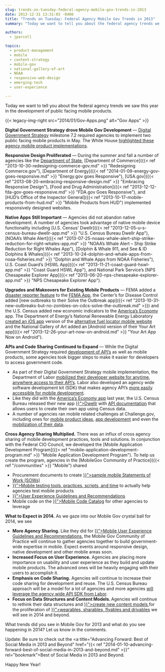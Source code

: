 ```yaml
---
slug: trends-on-tuesday-federal-agency-mobile-gov-trends-in-2013
date: 2013-12-31 13:31:03 -0400
title: "Trends on Tuesday: Federal Agency Mobile Gov Trends in 2013"
summary: "Today we want to tell you about the federal agency trends we saw this year in the development of public facing mobile products."

authors:
  - jparcell

topics:
  - product-management
  - mobile
  - content-strategy
  - mobile-gov
  - national-gallery-of-art
  - NOAA
  - responsive-web-design
  - emerging-tech
  - user-experience

---
```


Today we want to tell you about the federal agency trends we saw this year in the development of public facing mobile products.

{{< legacy-img-right src="2014/01/Gov-Apps.png" alt="Gov Apps" >}}

**Digital Government Strategy drove Mobile Gov Development** &mdash; [Digital Government Strategy](http://www.whitehouse.gov/sites/default/files/omb/egov/digital-government/digital-government.html#milestone-6-2) milestone 7.2 required agencies to implement two public facing mobile products in May. The White House [highlighted these agency mobile product implementations](http://www.whitehouse.gov/digitalgov/mobile).

**Responsive Design Proliferated** &mdash; During the summer and fall a number of agencies like the [Department of State](http://apps.usa.gov/state-department-mobile.shtml "State Department Mobile Site Goes Responsive"), [Department of Commerce]({{< ref "2013-10-30-redesigning-commerce-gov.md" >}} "Redesigning Commerce.gov"), [Department of Energy]({{< ref "2014-01-09-energy-gov-goes-responsive.md" >}} "Energy.gov goes Responsive"), [USA.gov]({{< ref "2013-08-20-embracing-responsive-design.md" >}} "Embracing Responsive Design"), [Food and Drug Administration]({{< ref "2013-12-12-fda-gov-goes-responsive.md" >}} "FDA.gov Goes Responsive"), and [HUD&#8217;s Office of the Inspector General]({{< ref "2013-10-17-mobile-products-from-hud.md" >}} "Mobile Products from HUD") implemented responsively designed websites.

**Native Apps Still Important** &mdash; Agencies did not abandon native development. A number of agencies took advantage of native mobile device functionality including [U.S. Census&#8217; Dwellr]({{< ref "2013-12-05-u-s-census-bureau-dwellr-app.md" >}} "U.S. Census Bureau Dwellr App"), [NOAA&#8217;s Whale Alert]({{< ref "2013-07-25-noaas-whale-alert-ship-strike-reduction-for-right-whales-app.md" >}} "NOAA’s Whale Alert – Ship Strike Reduction for Right Whales App"), [Dolphin & Whale 911, and See & ID Dolphins & Whales]({{< ref "2013-10-24-dolphin-and-whale-apps-from-noaa-fisheries.md" >}} "Dolphin and Whale Apps from NOAA Fisheries"), U.S. Coast Guard&#8217;s [HSWL App]({{< ref "2013-11-21-coast-guard-hswl-app.md" >}} "Coast Guard HSWL App"), and National Park Service&#8217;s [NPS Chesapeake Explorer App]({{< ref "2013-06-20-nps-chesapeake-explorer-app.md" >}} "NPS Chesapeake Explorer App").

**Upgrades and Makeovers for Existing Mobile Products** &mdash; FEMA added a [disaster reporter feature](http://www.fema.gov/disaster-reporter) to the [FEMA App,](http://www.fema.gov/smartphone-app) the Center&#8217;s for Disease Control added [new outbreaks to their Solve the Outbreak app]({{< ref "2013-10-31-new-outbreaks-but-no-zombies-on-cdcs-solve-the-outbreak.md" >}}) and the U.S. Census added new economic indicators to the [America&#8217;s Economy](http://apps.usa.gov/americas-economy.shtml) app. The Department of Energy&#8217;s National Renewable Energy Laboratory [created an iOS app](http://apps.usa.gov/alternative-fueling-stationp-locator.shtml) version of the [alternative fuel locator mobile website](http://apps.usa.gov/alternative-fuel-locator.shtml) and the National Gallery of Art added an [Android version of their Your Art app]({{< ref "2013-12-26-your-art-now-on-android.md" >}} "Your Art App Now on Android").

**APIs and Code Sharing Continued to Expand** &mdash; While the Digital Government Strategy required [development of API&#8217;s](http://www.data.gov/developers/page/developer-resources) as well as mobile products, some agencies took bigger steps to make it easier for developers to access government code.

<ul class="how_to_mobile_list">
  <li>As part of their Digital Government Strategy mobile implementation, the Department of Labor <a href="http://www.dol.gov/digital-strategy/DigitalGovernance7-2.htm">mobilized their developer website for anytime, anywhere access to their API&#8217;s</a>. Labor also developed an agency wide software development kit (SDK) that makes agency API&#8217;s <a href="https://github.com/USDepartmentofLabor/Android_DOLDataSDK/wiki">more easily accessible for mobile development</a>.</li>
  <li>Like they did with the <a title="U.S. Census America’s Economy App" href="http://apps.usa.gov/americas-economy.shtml">America&#8217;s Economy app</a> last year, the U.S. Census Bureau released their new app <a title="U.S. Census Bureau Dwellr App" href="{{< ref "2013-12-05-u-s-census-bureau-dwellr-app.md" >}}">Dwellr</a> with <a href="http://www.census.gov/developers/">API documentation</a> that allows users to create their own app using Census data.</li>
  <li>A number of agencies ran mobile related challenges at Challenge.gov, including ones for <a href="http://mymoneyappup.challengepost.com/">mobile product ideas,</a> <a href="http://combatfeedinghack.challengepost.com/">app development</a> and even the <a href="http://www.health2con.com/devchallenge/mobilizing-data-for-pressure-ulcer-prevention-challenge/">mobilization of their data</a>.</li>
</ul>

**Cross Agency Sharing Multiplied.** There was an influx of cross agency sharing of mobile development practices, tools and solutions. In conjunction with the Federal CIO Council, we developed the [Mobile Application Development Program]({{< ref "mobile-application-development-program.md" >}} "Mobile Application Development Program"). To help us create the program, agencies in the [MobileGov Community of Practice]({{< ref "/communities" >}} "Mobile") shared

<ul class="how_to_mobile_list">
  <li>Procurement documents to create <a title="Mobile SOW and Developer Qualifications" href="{{< ref "mobile-sow-and-developer-qualifications.md" >}}">sample mobile Statements of Work (SOWs)</a></li>
  <li><a title="Mobile Product Testing Guidelines and Resources" href="{{< ref "2013-08-22-mobile-product-testing-guidelines.md" >}}">Mobile testing tools, practices, scripts, and time</a> to actually help agencies test mobile products</li>
  <li><a title="Mobile User Experience Guidelines and Recommendations" href="{{< ref "mobile-user-experience-guidelines-and-recommendations.md" >}}">User Experience Guidelines and Recommendations</a></li>
  <li>Mobile code on the <a title="Federal Mobile Code Sharing Catalog Is Here" href="{{< ref "2013-05-13-federal-mobile-code-sharing-catalog-is-here.md" >}}">Mobile Code Catalog</a> for other agencies to leverage</li>
</ul>

**What to Expect in 2014.** As we gaze into our Mobile Gov crystal ball for 2014, we see

<ul class="how_to_mobile_list">
  <li><strong>More Agency Sharing.</strong> Like they did for <a title="Mobile User Experience Guidelines and Recommendations" href="{{< ref "mobile-user-experience-guidelines-and-recommendations.md" >}}">Mobile User Experience Guidelines and Recommendations</a>, the Mobile Gov Community of Practice will continue to gather agencies together to build government-wide expertise in mobile. Expect events around responsive design, native development and other mobile areas soon.</li>
  <li><b>Increased Focus on User Experience.</b> Agencies are placing more importance on usability and user experience as they build and update mobile products. The advanced ones will be heavily engaging with their users to accomplish it.</li>
  <li><b>Emphasis on Code Sharing.</b> Agencies will continue to increase their code sharing for development and reuse. The U.S. Census Bureau approach will be a model for a lot of agencies and more agencies <a href="https://github.com/USDepartmentofLabor/Android_DOLDataSDK/wiki">will leverage the agency wide API SDK from Labor</a>.</li>
  <li><b>Focus on Data Structures and Content Models. </b>Agencies will continue to rethink their data structures and <a title="Always Future Ready: The Benefits of Open Content Models and Structured Data Webinar" href="{{< ref "2013-10-28-always-future-ready-the-benefits-of-open-content-models-and-structured-data-webinar.md" >}}">create new content models </a>for the proliferation of <a title="Mary Meeker’s Internet Trends Report" href="{{< ref "2013-06-05-mary-meekers-internet-trends-report.md" >}}">wearables, sharables, flyables and drivables</a> we will see in 2014 and beyond.</li>
</ul>

What trends did you see in Mobile Gov for 2013 and what do you see happening in 2014? Let us know in the comments.

Update: Be sure to check out the <a title="Advancing Forward: Best of Social Media in 2013 and Beyond" href="{{< ref "2014-01-10-advancing-forward-best-of-social-media-in-2013-and-beyond.md" >}}" rel="bookmark">Best of Social Media in 2013 and Beyond.</a>

Happy New Year!
